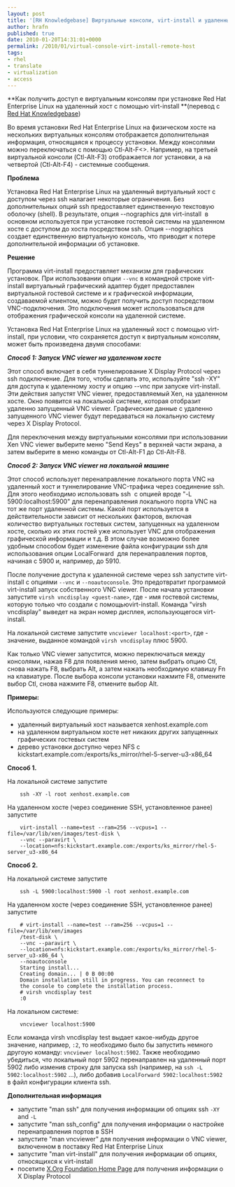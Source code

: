 ```yaml
--- 
layout: post 
title: '[RH Knowledgebase] Виртуальные консоли, virt-install и удаленный хост' 
author: hrafn 
published: true 
date: 2010-01-20T14:31:01+0000
permalink: /2010/01/virtual-console-virt-install-remote-host 
tags:
- rhel
- translate
- virtualization
- access
--- 
```


**Как получить доступ е виртуальным консолям при установке Red Hat Enterprise Linux на удаленный хост с помощью virt-install **(перевод с [Red Hat Knowledgebase](http://kbase.redhat.com/faq/docs/DOC-22958))

Во время установки Red Hat Enterprise Linux на физическом хосте на нескольких
виртуальных консолям отображается дополнительная информация, относящаяся к
процессу установки. Между консолями можно переключаться с помощью Ctl-Alt-F<>.
Например, на третьей виртуальной консоли (Ctl-Alt-F3) отображается лог
установки, а на четвертой (Ctl-Alt-F4) - системные сообщения.

<!--more-->

**Проблема**

Установка Red Hat Enterprise Linux на удаленный виртуальный хост с доступом
через ssh налагает некоторые ограничения. Без дополнительных опций ssh
предоставляет единственную текстовую оболочку (shell). В результате, опция
--nographics для virt-install  в основном используется при установке гостевой
системы на удаленном хосте с доступом до хоста посредством ssh. Опция
--nographics создает единственную виртуальную консоль, что приводит к потере
дополнительной информации об установке.

**Решение**

Программа virt-install предоставляет механизм для графических установок. При
использовании опции `--vnc` в командной строке virt-install виртуальный
графический адаптер будет предоставлен виртуальной гостевой системе и к
графической информации, создаваемой клиентом, можно будет получить доступ
посредством VNC-подключения. Это подключения может использоваться для
отображения графической консоли на удаленной системе.

Установка Red Hat Enterprise Linux на удаленный хост с помощью virt-install,
при условии, что сохраняется доступ к виртуальным консолям, может быть
произведена двумя способами:

_**Способ 1: Запуск VNC viewer на удаленном хосте**_

Этот способ включает в себя туннелирование X Display Protocol через ssh
подключение. Для того, чтобы сделать это, используйте "ssh -XY" для доступа к
удаленному хосту и опцию --vnc при запуске virt-install. Эти действия запустят
VNC viewer, предоставляемый Xen, на удаленном хосте. Окно появится на
локальной системе, которая отобразит удаленно запущенный VNC viewer.
Графические данные с удаленно запущенного VNC viewer будут передаваться на
локальную систему через X Display Protocol.

Для переключения между виртуальными консолями при использовании Xen VNC viewer
выберите меню "Send Keys" в верхней части экрана, а затем выберите в меню
команды от Ctl-Alt-F1 до Ctl-Alt-F8.

_**Способ 2: Запуск VNC viewer на локальной машине**_

Этот способ использует перенаправление локального порта VNC на удаленный хост
и туннелирование VNC-трафика через соединение ssh. Для этого необходимо
использовать ssh  с опцией вроде "-L 5900:localhost:5900" для перенаправления
локального порта VNC на тот же порт удаленной системы. Какой порт используется
в действительности зависит от нескольких факторов, включая количество
виртуальных гостевых систем, запущенных на удаленном хосте, сколько их этих
гостей уже использует VNC для отображения графической информации и т.д. В этом
случае возможно более удобным способом будет изменение файла конфигурации ssh
для использования опции LocalForward  для перенаправления портов, начиная с
5900 и, например, до 5910.

После получение доступа к удаленной системе через ssh запустите virt-install с
опциями `--vnc` и `--noautoconsole`. Это предотвратит программой virt-install
запуск собственного VNC viewer. После начала установки запустите `virsh
vncdisplay <guest-name>`, где <guest-name> - имя гостевой системы, которую
только что создали с помощьюvirt-install. Команда "virsh vncdisplay" выведет
на экран номер дисплея, использующегося virt-install.

На локальной системе запустите `vncviewer localhost:<port>`, где <port> -
значение, выданное командой `virsh vncdisplay` плюс 5900.

Как только VNC viewer запустится, можно переключаться между консолями, нажав
F8 для появления меню, затем выбрать опцию Ctl, снова нажать F8, выбрать Alt,
а затем нажать необходимую клавишу Fn на клавиатуре. После выбора консоли
установки нажмите F8, отмените выбор Ctl, снова нажмите F8, отмените выбор
Alt.

**Примеры:**

Используются следующие примеры:

  * удаленный виртуальный хост называется xenhost.example.com
  * на удаленном виртуальном хосте нет никаких других запущенных графических гостевых систем
  * дерево установки доступно через NFS c kickstart.example.com:/exports/ks_mirror/rhel-5-server-u3-x86_64

**Способ 1.**

На локальной системе запустите

		ssh -XY -l root xenhost.example.com

На удаленном хосте (через соединение SSH, установленное ранее) запустите

		virt-install --name=test --ram=256 --vcpus=1 --file=/var/lib/xen/images/test-disk \
		--vnc --paravirt \
		--location=nfs:kickstart.example.com:/exports/ks_mirror/rhel-5-server_u3-x86_64

**Способ 2.**

На локальной системе запустите

		ssh -L 5900:localhost:5900 -l root xenhost.example.com

На удаленном хосте (через соединение SSH, установленное ранее) запустите

		# virt-install --name=test --ram=256 --vcpus=1 --file=/var/lib/xen/images
		/test-disk \
		--vnc --paravirt \
		--location=nfs:kickstart.example.com:/exports/ks_mirror/rhel-5-server_u3-x86_64 \
		--noautoconsole
		Starting install...
		Creating domain... | 0 B 00:00
		Domain installation still in progress. You can reconnect to
		the console to complete the installation process.
		# virsh vncdisplay test
		:0

На локальном системе:

		vncviewer localhost:5900

Если команда virsh vncdisplay test выдает какое-нибудь другое значение,
например, `:2`, то необходимо было бы запустить немного другоую команду:
`vncviewer localhost:5902`. Также необходимо убедиться, что локальный порт
5902 перенаправлен на удаленный порт 5902 либо изменив строку для запуска ssh
(например, на `ssh -L 5902:localhost:5902` ...), либо добавив `LocalForward
5902:localhost:5902` в файл конфигурации клиента ssh.

**Дополнительная информация**

  * запустите "man ssh" для получения информации об опциях ssh `-XY` and `-L`
  * запустите "man ssh_config" для получения информации о настройке перенаправления портов в SSH
  * запустите "man vncviewer" для получения информации о VNC viewer, включенном в поставку Red Hat Enterprise Linux
  * запустите "man virt-install" для получения информации об опциях, относящихся к virt-install
  * посетите [X.Org Foundation Home Page](http://www.x.org/wiki/) для получения информации о X Display Protocol


